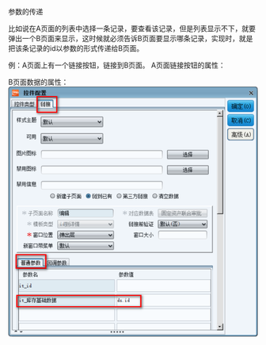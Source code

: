 参数的传递

比如说在A页面的列表中选择一条记录，要查看该记录，但是列表显示不下，就要弹出一个B页面来显示，这时候就必须告诉B页面要显示哪条记录，实现时，就是把该条记录的id以参数的形式传递给B页面。

例：A页面上有一个链接按钮，链接到B页面。
A页面链接按钮的属性：


B页面数据的属性：![参数传递](https://github.com/jwliao/MisShop/blob/master/%E5%8F%82%E6%95%B0%E4%BC%A0%E9%80%921.png)
